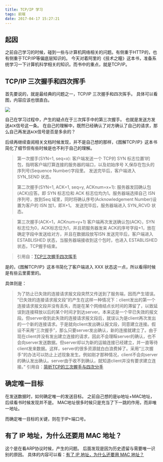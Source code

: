 ```yaml
---
title: TCP/IP 学习
tags: 前端
date: 2017-04-17 15:27:21
---
```


## 起因
之前自己学习的时候，碰到一些与计算机网络相关的问题。有侧重于HTTP的，也有侧重于TCP/IP等偏底层知识的。
今天对着阿里的《技术之瞳》这本书，准备系统学习一下计算机科学相关的知识。而书中的重点，就是TCP/IP。

## TCP/IP 三次握手和四次挥手

首先要说的，就是最经典的问题之一，TCP/IP 三次握手和四次挥手。
具体可以看图，内容应该也很直白。

![](//7xoxxe.com1.z0.glb.clouddn.com/2017-09-09-045801.jpg)

自己在学习过程中，产生的疑点在于三次挥手中的第三次握手。
也就是发送方发送`ACK`信号这一条。
在自己的理解中，既然已经确认了对方确认了自己的请求，那么自己再发送`ACK`信号是否是多余的？

后续再继续查阅相关文档时候发现，并不是自己想的那样，《图解TCP/IP》这本书简化了细节但有些时候是也不利于自己的理解。

> 第一次握手(SYN=1, seq=x):
> 客户端发送一个 TCP的 SYN 标志位置1的包，指明客户端打算连接的服务器的端口，以及初始序号 X,保存在包头的序列号(Sequence Number)字段里。
> 发送完毕后，客户端进入 SYN_SEND 状态。
> 
> 第二次握手(SYN=1, ACK=1, seq=y, ACKnum=x+1):
> 服务器发回确认包(ACK)应答。即 SYN 标志位和 ACK 标志位均为1。服务器端选择自己 ISN 序列号，放到Seq 域里，同时将确认序号(Acknowledgement Number)设置为客户的 ISN 加1，即X+1。 
> 发送完毕后，服务器端进入 SYN_RCVD 状态。

> 第三次握手(ACK=1，ACKnum=y+1)
> 客户端再次发送确认包(ACK)，SYN标志位为0，ACK标志位为1，并且把服务器发来 ACK的序号字段+1，放在确定字段中发送给对方，并且在数据段放写ISN
发送完毕后，客户端进入 ESTABLISHED 状态，当服务器端接收到这个包时，也进入 ESTABLISHED 状态，TCP握手结束。

> 引用自：[TCP三次握手四次挥手](https://segmentfault.com/a/1190000006885287)

是的，《图解TCP/IP》这本书简化了客户端进入 XXX 状态这一点，所以看得时候是有些云里雾里的。

具体则是：

> 为了防止已失效的连接请求报文段突然又传送到了服务端，因而产生错误。
> “已失效的连接请求报文段”的产生在这样一种情况下：client发出的第一个连接请求报文段并没有丢失，而是在某个网络结点长时间的滞留了，以致延误到连接释放以后的某个时间才到达server。本来这是一个早已失效的报文段。但server收到此失效的连接请求报文段后，就误认为是client再次发出的一个新的连接请求。于是就向client发出确认报文段，同意建立连接。假设不采用“三次握手”，那么只要server发出确认，新的连接就建立了。由于现在client并没有发出建立连接的请求，因此不会理睬server的确认，也不会向server发送数据。但server却以为新的运输连接已经建立，并一直等待client发来数据。这样，server的很多资源就白白浪费掉了。采用“三次握手”的办法可以防止上述现象发生。例如刚才那种情况，client不会向server的确认发出确认。server由于收不到确认，就知道client并没有要求建立连接。”
> 引用自：[简析TCP的三次握手与四次分手](http://www.jellythink.com/archives/705)

## 确定唯一目标

在发送数据时，如何确定唯一的发送目标。
之前自己想的是ip地址+MAC地址，后续看书时候发现并不是。
MAC地址很多时候只是充当了下一跳的作用，而非唯一地址。

而确定唯一目标的关键，则在于IP+端口号。

## 有了 IP 地址，为什么还要用 MAC 地址？
这个是在看ARP协议时候，产生的问题。
后面发现是因为历史遗留与需要唯一识别的原因。
具体的内容可以看：[有了 IP 地址，为什么还要用 MAC 地址？](https://www.zhihu.com/question/21546408)
